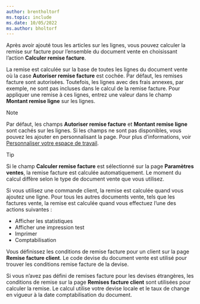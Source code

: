 ```yaml
---
author: brentholtorf
ms.topic: include
ms.date: 10/05/2022
ms.author: bholtorf
---
```

Après avoir ajouté tous les articles sur les lignes, vous pouvez calculer la remise sur facture pour l’ensemble du document vente en choisissant l’action **Calculer remise facture**.

La remise est calculée sur la base de toutes les lignes du document vente où la case **Autoriser remise facture** est cochée. Par défaut, les remises facture sont autorisées. Toutefois, les lignes avec des frais annexes, par exemple, ne sont pas incluses dans le calcul de la remise facture. Pour appliquer une remise à ces lignes, entrez une valeur dans le champ **Montant remise ligne** sur les lignes.  

> [!NOTE]
> Par défaut, les champs **Autoriser remise facture** et **Montant remise ligne** sont cachés sur les lignes. Si les champs ne sont pas disponibles, vous pouvez les ajouter en personnalisant la page. Pour plus d’informations, voir [Personnaliser votre espace de travail](../ui-personalization-user.md#start-personalizing-by-using-the-personalization-mode).

> [!TIP]
> Si le champ **Calculer remise facture** est sélectionné sur la page **Paramètres ventes**, la remise facture est calculée automatiquement. Le moment du calcul diffère selon le type de document vente que vous utilisez.
>
> Si vous utilisez une commande client, la remise est calculée quand vous ajoutez une ligne. Pour tous les autres documents vente, tels que les factures vente, la remise est calculée quand vous effectuez l’une des actions suivantes :
>
> * Afficher les statistiques
> * Afficher une impression test
> * Imprimer
> * Comptabilisation

Vous définissez les conditions de remise facture pour un client sur la page **Remise facture client**. Le code devise du document vente est utilisé pour trouver les conditions remise facture de la devise.

Si vous n’avez pas défini de remises facture pour les devises étrangères, les conditions de remise sur la page **Remises facture client** sont utilisées pour calculer la remise. Le calcul utilise votre devise locale et le taux de change en vigueur à la date comptabilisation du document.
